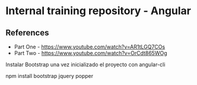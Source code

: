 # Internal training repository - Angular
## References
* Part One - https://www.youtube.com/watch?v=AR1tLGQ7COs
* Part Two - https://www.youtube.com/watch?v=OrCdt865WOg



Instalar Bootstrap una vez inicializado el proyecto con angular-cli

npm install bootstrap jquery popper
